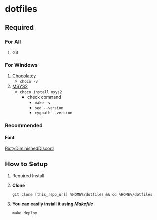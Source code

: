# dotfiles

## Required

### For All

1. Git

### For Windows

1. [Chocolatey](https://chocolatey.org/install)
    - `choco -v`
1. [MSYS2](http://www.msys2.org/)
    - `choco install msys2`
      - check command
        - `make -v`
        - `sed --version`
        - `cygpath --version`

### Recommended

#### Font

[RictyDiminishedDiscord](https://github.com/edihbrandon/RictyDiminished)

## How to Setup

1. Required Install

1. **Clone**
    ```
    git clone [this_repo_url] %HOME%/dotfiles && cd %HOME%/dotfiles
    ```
1. **You can easily install it using *Makefile***
    ```
    make deploy
    ```

